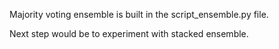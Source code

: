 Majority voting ensemble is built in the script_ensemble.py file. 

Next step would be to experiment with stacked ensemble.

